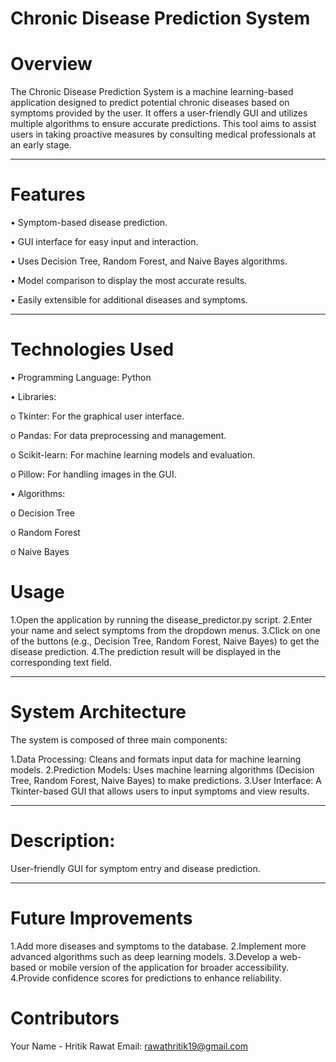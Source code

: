 # Chronic Disease Prediction System
# Overview
The Chronic Disease Prediction System is a machine learning-based application designed to predict potential chronic diseases based on symptoms provided by the user. It offers a user-friendly GUI and utilizes multiple algorithms to ensure accurate predictions. This tool aims to assist users in taking proactive measures by consulting medical professionals at an early stage.
________________________________________
# Features
•	Symptom-based disease prediction.

•	GUI interface for easy input and interaction.

•	Uses Decision Tree, Random Forest, and Naive Bayes algorithms.

•	Model comparison to display the most accurate results.

•	Easily extensible for additional diseases and symptoms.

________________________________________
# Technologies Used
•	Programming Language: Python

•	Libraries:

o	Tkinter: For the graphical user interface.

o	Pandas: For data preprocessing and management.

o	Scikit-learn: For machine learning models and evaluation.

o	Pillow: For handling images in the GUI.

•	Algorithms:

o	Decision Tree

o	Random Forest

o	Naive Bayes


# Usage
1.Open the application by running the disease_predictor.py script.
2.Enter your name and select symptoms from the dropdown menus.
3.Click on one of the buttons (e.g., Decision Tree, Random Forest, Naive Bayes) to get the disease prediction.
4.The prediction result will be displayed in the corresponding text field.
________________________________________

# System Architecture
The system is composed of three main components:

1.Data Processing: Cleans and formats input data for machine learning models.
2.Prediction Models: Uses machine learning algorithms (Decision Tree, Random Forest, Naive Bayes) to make predictions.
3.User Interface: A Tkinter-based GUI that allows users to input symptoms and view results.
________________________________________

# Description: 
User-friendly GUI for symptom entry and disease prediction.
________________________________________

# Future Improvements
1.Add more diseases and symptoms to the database.
2.Implement more advanced algorithms such as deep learning models.
3.Develop a web-based or mobile version of the application for broader accessibility.
4.Provide confidence scores for predictions to enhance reliability.
# Contributors
Your Name - Hritik Rawat
Email: rawathritik19@gmail.com


